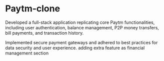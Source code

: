 # Paytm-clone

Developed a full-stack application replicating core Paytm functionalities, including user authentication, balance
management, P2P money transfers, bill payments, and transaction history.

Implemented secure payment gateways and adhered to best practices for data security and user experience.
adding extra feature as financial management section

